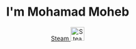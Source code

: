 <h1 align="center">I'm Mohamad Moheb </h1> 
<p align="center"> <a href="https://steamcommunity.com/id/m0edah0e" target="_blank"> Steam </a> <img src="https://1000logos.net/wp-content/uploads/2020/08/Steam-Logo.png" alt="Steam" width="32" height="32"/>
